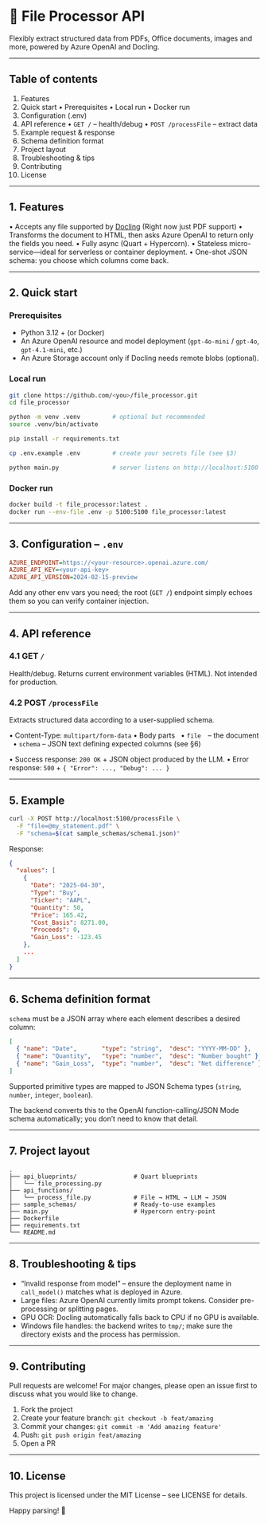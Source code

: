 # 📄 File Processor API

Flexibly extract structured data from PDFs, Office documents, images and more, powered by Azure OpenAI and Docling.

---

## Table of contents
1.  Features
2.  Quick start
    • Prerequisites
    • Local run
    • Docker run
3.  Configuration (.env)
4.  API reference
    • `GET /` – health/debug
    • `POST /processFile` – extract data
5.  Example request & response
6.  Schema definition format
7.  Project layout
8.  Troubleshooting & tips
9.  Contributing
10. License

---

## 1. Features
• Accepts any file supported by [Docling](https://pypi.org/project/docling/) (Right now just PDF support)
• Transforms the document to HTML, then asks Azure OpenAI to return only the fields you need.
• Fully async (Quart + Hypercorn).
• Stateless micro-service—ideal for serverless or container deployment.
• One-shot JSON schema: you choose which columns come back.

---

## 2. Quick start

### Prerequisites
* Python 3.12 + (or Docker)
* An Azure OpenAI resource and model deployment (`gpt-4o-mini` / `gpt-4o`, `gpt-4.1-mini`, etc.)
* An Azure Storage account only if Docling needs remote blobs (optional).

### Local run

```bash
git clone https://github.com/<you>/file_processor.git
cd file_processor

python -m venv .venv         # optional but recommended
source .venv/bin/activate

pip install -r requirements.txt

cp .env.example .env         # create your secrets file (see §3)

python main.py               # server listens on http://localhost:5100
```

### Docker run

```bash
docker build -t file_processor:latest .
docker run --env-file .env -p 5100:5100 file_processor:latest
```

---

## 3. Configuration – `.env`

```ini
AZURE_ENDPOINT=https://<your-resource>.openai.azure.com/
AZURE_API_KEY=<your-api-key>
AZURE_API_VERSION=2024-02-15-preview
```

Add any other env vars you need; the root (`GET /`) endpoint simply echoes them so you can verify container injection.

---

## 4. API reference

### 4.1 GET `/`
Health/debug. Returns current environment variables (HTML). Not intended for production.

### 4.2 POST `/processFile`
Extracts structured data according to a user-supplied schema.

• Content-Type: `multipart/form-data`
• Body parts
&nbsp;&nbsp;• `file` – the document
&nbsp;&nbsp;• `schema` – JSON text defining expected columns (see §6)

• Success response: `200 OK` + JSON object produced by the LLM.
• Error response: `500` + `{ "Error": ..., "Debug": ... }`

---

## 5. Example

```bash
curl -X POST http://localhost:5100/processFile \
  -F "file=@my_statement.pdf" \
  -F "schema=$(cat sample_schemas/schema1.json)"
```

Response:

```json
{
  "values": [
    {
      "Date": "2025-04-30",
      "Type": "Buy",
      "Ticker": "AAPL",
      "Quantity": 50,
      "Price": 165.42,
      "Cost_Basis": 8271.00,
      "Proceeds": 0,
      "Gain_Loss": -123.45
    },
    ...
  ]
}
```

---

## 6. Schema definition format

`schema` must be a JSON array where each element describes a desired column:

```json
[
  { "name": "Date",       "type": "string",  "desc": "YYYY-MM-DD" },
  { "name": "Quantity",   "type": "number",  "desc": "Number bought" },
  { "name": "Gain_Loss",  "type": "number",  "desc": "Net difference" }
]
```

Supported primitive types are mapped to JSON Schema types (`string`, `number`, `integer`, `boolean`).

The backend converts this to the OpenAI function-calling/JSON Mode schema automatically; you don’t need to know that detail.

---

## 7. Project layout

```
.
├── api_blueprints/                # Quart blueprints
│   └── file_processing.py
├── api_functions/
│   └── process_file.py            # File → HTML → LLM → JSON
├── sample_schemas/                # Ready-to-use examples
├── main.py                        # Hypercorn entry-point
├── Dockerfile
├── requirements.txt
└── README.md
```

---

## 8. Troubleshooting & tips
* “Invalid response from model” – ensure the deployment name in `call_model()` matches what is deployed in Azure.
* Large files: Azure OpenAI currently limits prompt tokens. Consider pre-processing or splitting pages.
* GPU OCR: Docling automatically falls back to CPU if no GPU is available.
* Windows file handles: the backend writes to `tmp/`; make sure the directory exists and the process has permission.

---

## 9. Contributing
Pull requests are welcome! For major changes, please open an issue first to discuss what you would like to change.

1. Fork the project
2. Create your feature branch: `git checkout -b feat/amazing`
3. Commit your changes: `git commit -m 'Add amazing feature'`
4. Push: `git push origin feat/amazing`
5. Open a PR

---

## 10. License
This project is licensed under the MIT License – see LICENSE for details.

Happy parsing! 🥳